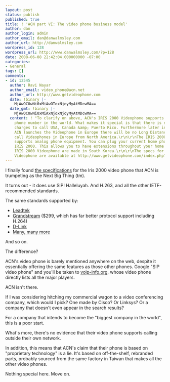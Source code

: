 ```yaml
---
layout: post
status: publish
published: true
title: ! 'ACN part VI: The video phone business model'
author: dan
author_login: admin
author_email: dan@danwalmsley.com
author_url: http://danwalmsley.com
wordpress_id: 128
wordpress_url: http://www.danwalmsley.com/?p=128
date: 2008-06-08 22:42:04.000000000 -07:00
categories:
- General
tags: []
comments:
- id: 12545
  author: Ravi Nayar
  author_email: video_phone@acn.net
  author_url: http://www.getvideophone.com
  date: !binary |-
    MjAwOC0wNi0xMiAwOToxNjoyMyAtMDcwMA==
  date_gmt: !binary |-
    MjAwOC0wNi0xMiAxNjoxNjoyMyAtMDcwMA==
  content: ! "To clarify on above, ACN's IRIS 2000 Videophone supports calling any
    phone number in the world. What makes it special is that there is no long Distance
    charges to call USA, Canada &amp; Puerto Rico. Furthermore later in 2008 when
    ACN launches the Videophone in Europe there will be no Long Distance Charges to
    call Videophones in Europe from North America.\r\n\r\nThe IRIS 2000 Videophone
    supports analog phone equipment. You can plug your current home phone into the
    IRIS 2000. This allows you to have extensions throughout your home to work.\r\n\r\nThe
    IRIS 2000 Videophone are made in South Korea.\r\n\r\nThe specs for the IRIS 2000
    Videophone are available at http://www.getvideophone.com/index.php?option=com_content&amp;task=view&amp;id=46&amp;Itemid=99"
---
```

I finally found <a href="http://www.getvideophone.com/index.php?option=com_content&task=view&id=46&Itemid=99">the specifications</a> for the Iris 2000 video phone that ACN is trumpeting as the Next Big Thing (tm).

It turns out - it does use SIP! Halleluyah. And H.263, and all the other IETF-recommended standards.

The same standards supported by:
- <a href="http://www.neobits.com/leadtek_bvp_8762_sip_videophone_p9875.html">Leadtek</a>
- <a href="http://www.grandstream.com/gxv3000.html">Grandstream</a> ($299, which has far better protocol support including H.264)
- <a href="http://www.neobits.com/d-link_dvc-2000_broadband_desktop_videophone_p9873.html">D-Link</a>
- <a href="http://www.alibaba.com/showroom/Video_Phone.html">Many, many more</a>

And so on.

The difference?

ACN's video phone is barely mentioned anywhere on the web, despite it essentially offering the same features as those other phones. Google "SIP video phone" and you'll be taken to <a href="http://www.voip-info.org/wiki/view/SIP+Video+Phones">voip-info.org</a>, whose video phone directly lists all the major players.

ACN isn't there.

If I was considering hitching my commercial wagon to a video conferencing company, which would I pick? One made by Cisco? Or Linksys? Or a company that doesn't even appear in the search results?

For a company that intends to become the "biggest company in the world", this is a poor start.

What's more, there's no evidence that their video phone supports calling outside their own network.

In addition, this means that ACN's claim that their phone is based on "proprietary technology" is a lie. It's based on off-the-shelf, rebranded parts, probably sourced from the same factory in Taiwan that makes all the other video phones.

Nothing special here. Move on.
